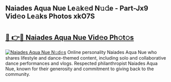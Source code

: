 ## Naiades Aqua Nue Le𝚊k𝚎d N𝚞𝚍e - Part-Jx9 Vid𝚎o Le𝚊ks Photos xkO7S

# <h2><a href="http://fb12zj.evod.top/?m=Naiades+Aqua+Nue">🔗 👉🔴 Naiades Aqua Nue Vid𝚎o Ph𝚘t𝚘s</a></h2>

[![Naiades Aqua Nue N𝚞d𝚎s](https://i.imgur.com/8V9OHl7.gif)](http://fb12zj.evod.top/?m=Naiades+Aqua+Nue)
Online personality Naiades Aqua Nue who shares lifestyle and dance-themed content, including solo and collaborative dance performances and vlogs. Respected philanthropist Naiades Aqua Nue, known for their generosity and commitment to giving back to the community. 
